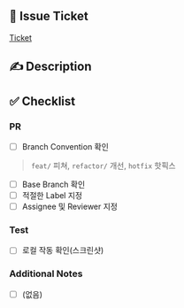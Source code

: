 ## :bookmark: Issue Ticket
<!-- Issue Ticket이 있을 경우, 해당 링크를 연결해주세요 -->
[Ticket](https://trello.com/)

## :writing_hand: Description
<!-- 어떤 내용의 PR인지 간단하게 작성해주세요. (ex. 메인 페이지 레이아웃 작업) -->

## :white_check_mark: Checklist
### PR
<!-- 작성중인 PR인 경우, Draft 모드로 생성해주세요. -->
- [ ] Branch Convention 확인
> `feat/` 피쳐, `refactor/` 개선, `hotfix` 핫픽스
- [ ] Base Branch 확인
- [ ] 적절한 Label 지정
- [ ] Assignee 및 Reviewer 지정

### Test
- [ ] 로컬 작동 확인(스크린샷)

### Additional Notes
<!-- 추가 사항이 있을 경우, Todo list를 작성해주세요. -->
- [ ] (없음)
